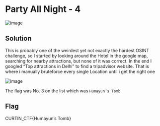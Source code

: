 # Party All Night - 4

![image](https://github.com/6E3372/Curtin-Malaysia-CTF-2023/assets/129729880/381b6ead-5dee-461f-b7a3-ef7e9d54e8f5)

## Solution

This is probably one of the weirdest yet not exactly the hardest OSINT challenge, so I started by looking around the Hotel in the google map, searching for nearby attractions, but none of it was correct. In the end I googled “Top attractions in Delhi” to find a tripadvisor website. That is where i manually bruteforce every single Location until i get the right one

![image](https://github.com/6E3372/Curtin-Malaysia-CTF-2023/assets/129729880/7287fd0e-c2c9-4c0a-8ff5-3134289678d7)

The flag was No. 3 on the list which was `Humayun’s Tomb`

## Flag

CURTIN_CTF{Humayun’s Tomb}
